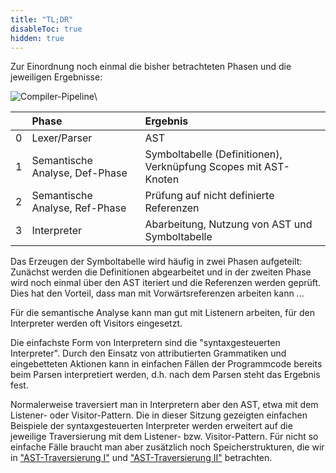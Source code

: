 ```yaml
---
title: "TL;DR"
disableToc: true
hidden: true
---
```


Zur Einordnung noch einmal die bisher betrachteten Phasen und die jeweiligen Ergebnisse:

![Compiler-Pipeline](images/architektur_cb)\

|      | Phase                          | Ergebnis                                                     |
| :--- | :----------------------------- | :----------------------------------------------------------- |
| 0    | Lexer/Parser                   | AST                                                          |
| 1    | Semantische Analyse, Def-Phase | Symboltabelle (Definitionen), Verknüpfung Scopes mit AST-Knoten |
| 2    | Semantische Analyse, Ref-Phase | Prüfung auf nicht definierte Referenzen                      |
| 3    | Interpreter                    | Abarbeitung, Nutzung von AST und Symboltabelle               |

Das Erzeugen der Symboltabelle wird häufig in zwei Phasen aufgeteilt: Zunächst
werden die Definitionen abgearbeitet und in der zweiten Phase wird noch einmal
über den AST iteriert und die Referenzen werden geprüft. Dies hat den Vorteil,
dass man mit Vorwärtsreferenzen arbeiten kann ...

Für die semantische Analyse kann man gut mit Listenern arbeiten, für den Interpreter
werden oft Visitors eingesetzt.

Die einfachste Form von Interpretern sind die "syntaxgesteuerten Interpreter". Durch
den Einsatz von attributierten Grammatiken und eingebetteten Aktionen kann in einfachen
Fällen der Programmcode bereits beim Parsen interpretiert werden, d.h. nach dem Parsen
steht das Ergebnis fest.

Normalerweise traversiert man in Interpretern aber den AST, etwa mit dem Listener-
oder Visitor-Pattern. Die in dieser Sitzung gezeigten einfachen Beispiele der
syntaxgesteuerten Interpreter werden erweitert auf die jeweilige Traversierung mit
dem Listener- bzw. Visitor-Pattern. Für nicht so einfache Fälle braucht man aber
zusätzlich noch Speicherstrukturen, die wir in ["AST-Traversierung I"](cb_interpreter2.html)
und ["AST-Traversierung II"](cb_interpreter3.html) betrachten.